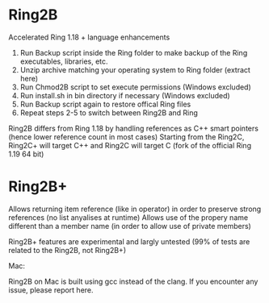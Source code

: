 # Ring2B

Accelerated Ring 1.18 + language enhancements

1. Run Backup script inside the Ring folder to make backup of the Ring executables, libraries, etc.
2. Unzip archive matching your operating system to Ring folder (extract here)
3. Run Chmod2B script to set execute permissions (Windows excluded)
4. Run install.sh in bin directory if necessary (Windows excluded)
5. Run Backup script again to restore offical Ring files
6. Repeat steps 2-5 to switch between Ring2B and Ring

Ring2B differs from Ring 1.18 by handling references as C++ smart pointers (hence lower reference count in most cases)
Starting from the Ring2C, Ring2C+ will target C++ and Ring2C will target C (fork of the official Ring 1.19 64 bit) 

# Ring2B+

Allows returning item reference (like in operator) in order to preserve strong references (no list anyalises at runtime)
Allows use of the propery name different than a member name (in order to allow use of private members)

Ring2B+ features are experimental and largly untested (99% of tests are related to the Ring2B, not Ring2B+)

Mac:

Ring2B on Mac is built using gcc instead of the clang. If you encounter any issue, please report here.
